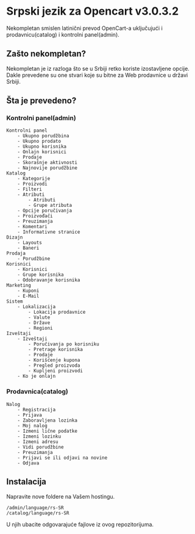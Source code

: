 # Srpski jezik za Opencart v3.0.3.2

Nekompletan smislen latinični prevod OpenCart-a uključujući i prodavnicu(catalog) i kontrolni panel(admin).

## Zašto nekompletan?

Nekompletan je iz razloga što se u Srbiji retko koriste izostavljene opcije. Dakle prevedene su one stvari koje su bitne za Web prodavnice u državi Srbiji.

## Šta je prevedeno?

### Kontrolni panel(admin)

```
Kontrolni panel
    - Ukupno porudžbina
    - Ukupno prodato
    - Ukupno korisnika
    - Onlajn korisnici
    - Prodaje
    - Skorašnje aktivnosti
    - Najnovije porudžbine
Katalog
    - Kategorije
    - Proizvodi
    - Filteri
    - Atributi
        - Atributi
        - Grupe atributa
    - Opcije poručivanja
    - Proizvođači
    - Preuzimanja
    - Komentari
    - Informativne stranice
Dizajn
    - Layouts
    - Baneri
Prodaja
    - Porudžbine
Korisnici
    - Korisnici
    - Grupe korisnika
    - Odobravanje korisnika
Marketing
    - Kuponi
    - E-Mail
Sistem
    - Lokalizacija
        - Lokacija prodavnice
        - Valute
        - Države
        - Regioni
Izveštaji
    - Izveštaji
        - Poručivanja po korisniku
        - Pretrage korisnika
        - Prodaje
        - Korišćenje kupona
        - Pregled proizvoda
        - Kupljeni proizvodi
    - Ko je onlajn
```

### Prodavnica(catalog)

```
Nalog
    - Registracija
    - Prijava
    - Zaboravljena lozinka
    - Moj nalog
    - Izmeni lične podatke
    - Izmeni lozinku
    - Izmeni adresu
    - Vidi porudžbine
    - Preuzimanja
    - Prijavi se ili odjavi na novine
    - Odjava
```

## Instalacija

Napravite nove foldere na Vašem hostingu.

```
/admin/language/rs-SR
/catalog/language/rs-SR
```
U njih ubacite odgovarajuće fajlove iz ovog repozitorijuma.
